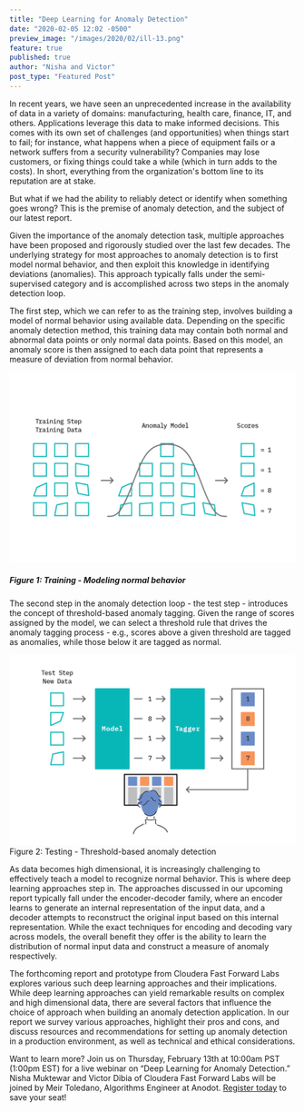 ```yaml
---
title: "Deep Learning for Anomaly Detection"
date: "2020-02-05 12:02 -0500"
preview_image: "/images/2020/02/ill-13.png"
feature: true
published: true
author: "Nisha and Victor"
post_type: "Featured Post"
---
```


In recent years, we have seen an unprecedented increase in the availability of data in a variety of domains: manufacturing, health care, finance, IT, and others. Applications leverage this data to make informed decisions. This comes with its own set of challenges (and opportunities) when things start to fail; for instance, what happens when a piece of equipment fails or a network suffers from a security vulnerability? Companies may lose customers, or fixing things could take a while (which in turn adds to the costs). In short, everything from the organization's bottom line to its reputation are at stake.

But what if we had the ability to reliably detect or identify when something goes wrong? This is the premise of anomaly detection, and the subject of our latest report.

Given the importance of the anomaly detection task, multiple approaches have been proposed and rigorously studied over the last few decades. The underlying strategy for most approaches to anomaly detection is to first model normal behavior, and then exploit this knowledge in identifying deviations (anomalies). This approach typically falls under the semi-supervised category and is accomplished across two steps in the anomaly detection loop. 

The first step, which we can refer to as the training step, involves building a model of normal behavior using available data. Depending on the specific anomaly detection method, this training data may contain both normal and abnormal data points or only normal data points. Based on this model, an anomaly score is then assigned to each data point that represents a measure of deviation from normal behavior.

![](/images/2020/02/ill-13.png)
##### Figure 1: Training - Modeling normal behavior

The second step in the anomaly detection loop - the test step - introduces the concept of threshold-based anomaly tagging. Given the range of scores assigned by the model, we can select a threshold rule that drives the anomaly tagging process - e.g., scores above a given threshold are tagged as anomalies, while those below it are tagged as normal.

![](/images/2020/02/ill-14.png)
Figure 2: Testing - Threshold-based anomaly detection

As data becomes high dimensional, it is increasingly challenging to effectively teach a model to recognize normal behavior. This is where deep learning approaches step in. The approaches discussed in our upcoming report typically fall under the encoder-decoder family, where an encoder learns to generate an internal representation of the input data, and a decoder attempts to reconstruct the original input based on this internal representation. While the exact techniques for encoding and decoding vary across models, the overall benefit they offer is the ability to learn the distribution of normal input data and construct a measure of anomaly respectively.

The forthcoming report and prototype from Cloudera Fast Forward Labs explores various such deep learning approaches and their implications. While deep learning approaches can yield remarkable results on complex and high dimensional data, there are several factors that influence the choice of approach when building an anomaly detection application. In our report we survey various approaches, highlight their pros and cons, and discuss resources and recommendations for setting up anomaly detection in a production environment, as well as technical and ethical considerations.

Want to learn more? Join us on Thursday, February 13th at 10:00am PST (1:00pm EST) for a live webinar on “Deep Learning for Anomaly Detection.” Nisha Muktewar and Victor Dibia of Cloudera Fast Forward Labs will be joined by Meir Toledano, Algorithms Engineer at Anodot. [Register today](https://www.cloudera.com/about/events/webinars/deep-learning-for-anomaly-detection.html?utm_medium=cldr-properties&utm_source=blog&keyplay=ml&utm_campaign=FY21-Q1_CW_AMER_Webinar_2020-02-13%0A&cid=7012H000001OYfQ) to save your seat!